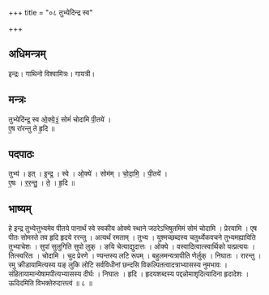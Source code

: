 +++
title = "०८ तुभ्येदिन्द्र स्व"

+++
## अधिमन्त्रम्
इन्द्रः। गाथिनो विश्वामित्रः। गायत्री।

## मन्त्रः
तुभ्येदि॑न्द्र॒ स्व ओ॒क्ये॒३॒॑ सोमं॑ चोदामि पी॒तये॑ ।  
ए॒ष रा॑रन्तु ते हृ॒दि ॥

## पदपाठः
तुभ्य॑ । इत् । इ॒न्द्र॒ । स्वे । ओ॒क्ये॑ । सोम॑म् । चो॒दा॒मि॒ । पी॒तये॑ ।  
ए॒षः । र॒र॒न्तु॒ । ते॒ । हृ॒दि ॥

## भाष्यम्
हे इन्द्र तुभ्येत्तुभ्यमेव पीतये पानार्थं स्वे स्वकीय ओक्ये स्थाने जठरेऽभिषुतमिमं सोमं चोदामि । प्रेरयामि । एष पीतः सोमस्ते तव हृदि हृदये ररन्तु । अत्यर्थं रमताम् । तुभ्य । युश्मच्छब्दस्य चतुर्थ्येकवचने तुभ्यमह्याविति तुभ्याचेशः । सुपां सुलुगिति सुपो लुक् । ङयि चेत्याद्युदात्तः । ओक्ये । वस्वादित्वात्स्वार्थिको यत्प्रत्ययः । तित्स्वरितः । चोदामि । चुद प्रेरणे । ण्यन्तस्य लटि रूपम् । बहुलमन्यत्रापीति णेर्लुक् । निघातः । रारन्तु । रमु क्रीडायामित्यस्य यङ् लुकि लोटि सर्वविधीनां छन्दसि विकल्पितत्वादत्राभ्यासस्य नुमभावः । संहितायामान्येषामपीत्यभ्यासस्य दीर्घः । निघातः । हृदि । हृदयशब्दस्य पद्दन्नोमाशृदित्यादिना हृदादेशः । ऊदिदमिति विभक्तेरुदात्तत्वं ॥ ८ ॥